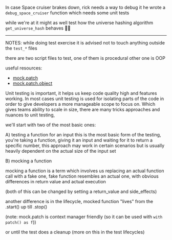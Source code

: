 In case Space cruiser brakes down, rick needs a way to debug it he wrote a `debug_space_cruiser` function which needs
some unit tests

while we're at it might as well test how the universe hashing algorithm `get_universe_hash` behaves 🤷‍♂️


---
NOTES: while doing test exercise it is advised not to touch anything outside the `test_*` files

there are two script files to test, one of them is procedural other one is OOP

useful resources:

- [mock.patch](https://docs.python.org/3/library/unittest.mock.html#unittest.mock.patch)
- [mock.patch.object](https://docs.python.org/3/library/unittest.mock.html#patch-object)

Unit testing is important, it helps us keep code quality high and features working.
In most cases unit testing is used for isolating parts of the code in order to give developers 
a more manageable scope to focus on. Which gives teams ability to scale in size, there are many tricks approaches and nuances to unit testing,

we'll start with two of the most basic ones:

A) testing a function for an input
this is the most basic form of the testing, you're taking a function, giving it an input and waiting for it to return a specific number,
this approach may work in certain scenarios but is usually heavily dependent on the actual size of the input set

B) mocking a function

mocking a function is a term which involves us replacing an actual function call with a fake one,
fake function resembles an actual one, with obvious differences in return value and actual execution

(both of this can be changed by setting a return_value and side_effects)

another difference is in the lifecycle, mocked function "lives" from the .start() up till .stop()

(note: mock.patch is context manager friendly (so it can be used with `with patch() as f`))

or until the test does a cleanup (more on this in the test lifecycles)

